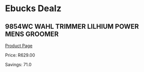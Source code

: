 
# Ebucks Dealz
## 9854WC WAHL TRIMMER LILHIUM POWER MENS GROOMER
[Product Page](https://www.ebucks.com/web/shop/productSelected.do?prodId=1191145660&catId=1186081080)

Price: R629.00

Savings: 71.0


	
